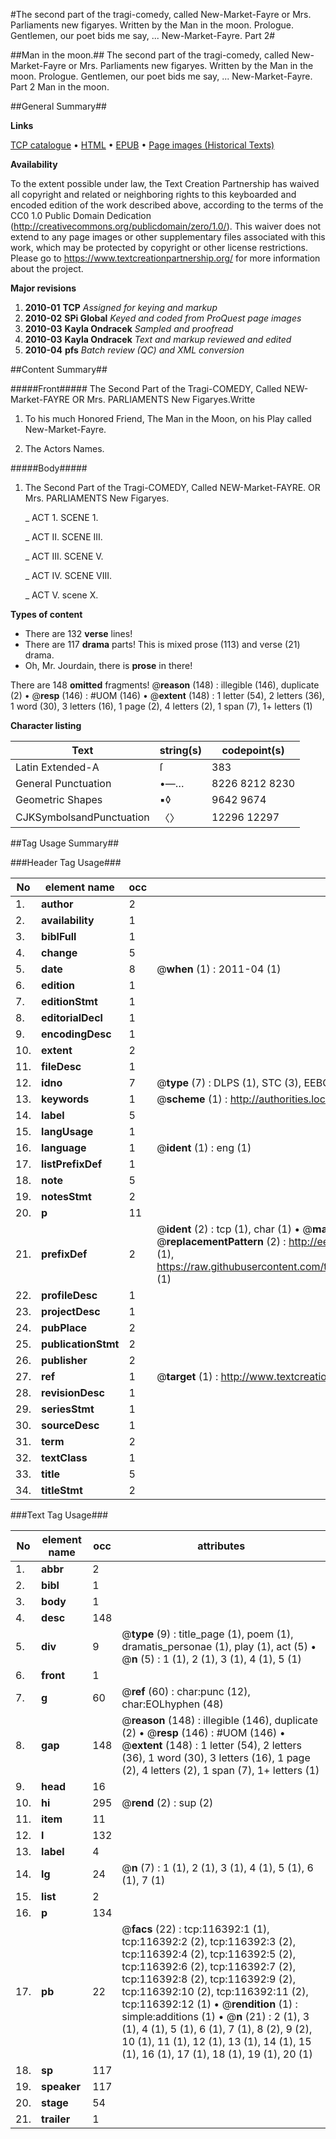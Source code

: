 #The second part of the tragi-comedy, called New-Market-Fayre or Mrs. Parliaments new figaryes. Written by the Man in the moon. Prologue. Gentlemen, our poet bids me say, ... New-Market-Fayre. Part 2#

##Man in the moon.##
The second part of the tragi-comedy, called New-Market-Fayre or Mrs. Parliaments new figaryes. Written by the Man in the moon. Prologue. Gentlemen, our poet bids me say, ...
New-Market-Fayre. Part 2
Man in the moon.

##General Summary##

**Links**

[TCP catalogue](http://www.ota.ox.ac.uk/tcp/)  • 
[HTML](http://tei.it.ox.ac.uk/tcp/Texts-HTML/free/A92/A92826.html)  • 
[EPUB](http://tei.it.ox.ac.uk/tcp/Texts-EPUB/free/A92/A92826.epub) • 
[Page images (Historical Texts)](https://historicaltexts.jisc.ac.uk/eebo-99864170e)

**Availability**

To the extent possible under law, the Text Creation Partnership has waived all copyright and related or neighboring rights to this keyboarded and encoded edition of the work described above, according to the terms of the CC0 1.0 Public Domain Dedication (http://creativecommons.org/publicdomain/zero/1.0/). This waiver does not extend to any page images or other supplementary files associated with this work, which may be protected by copyright or other license restrictions. Please go to https://www.textcreationpartnership.org/ for more information about the project.

**Major revisions**

1. __2010-01__ __TCP__ *Assigned for keying and markup*
1. __2010-02__ __SPi Global__ *Keyed and coded from ProQuest page images*
1. __2010-03__ __Kayla Ondracek__ *Sampled and proofread*
1. __2010-03__ __Kayla Ondracek__ *Text and markup reviewed and edited*
1. __2010-04__ __pfs__ *Batch review (QC) and XML conversion*

##Content Summary##

#####Front#####
The Second Part of the Tragi-COMEDY, Called NEW-Market-FAYRE OR Mrs. PARLIAMENTS New Figaryes.Writte
1. To his much Honored Friend, The Man in the Moon, on his Play called New-Market-Fayre.

1. The Actors Names.

#####Body#####

1. The Second Part of the Tragi-COMEDY, Called NEW-Market-FAYRE. OR Mrs. PARLIAMENTS New Figaryes.

    _ ACT 1. SCENE 1.

    _ ACT II. SCENE III.

    _ ACT III. SCENE V.

    _ ACT IV. SCENE VIII.

    _ ACT V. scene X.

**Types of content**

  * There are 132 **verse** lines!
  * There are 117 **drama** parts! This is mixed prose (113) and verse (21) drama.
  * Oh, Mr. Jourdain, there is **prose** in there!

There are 148 **omitted** fragments! 
 @__reason__ (148) : illegible (146), duplicate (2)  •  @__resp__ (146) : #UOM (146)  •  @__extent__ (148) : 1 letter (54), 2 letters (36), 1 word (30), 3 letters (16), 1 page (2), 4 letters (2), 1 span (7), 1+ letters (1)

**Character listing**


|Text|string(s)|codepoint(s)|
|---|---|---|
|Latin Extended-A|ſ|383|
|General Punctuation|•—…|8226 8212 8230|
|Geometric Shapes|▪◊|9642 9674|
|CJKSymbolsandPunctuation|〈〉|12296 12297|

##Tag Usage Summary##

###Header Tag Usage###

|No|element name|occ|attributes|
|---|---|---|---|
|1.|__author__|2||
|2.|__availability__|1||
|3.|__biblFull__|1||
|4.|__change__|5||
|5.|__date__|8| @__when__ (1) : 2011-04 (1)|
|6.|__edition__|1||
|7.|__editionStmt__|1||
|8.|__editorialDecl__|1||
|9.|__encodingDesc__|1||
|10.|__extent__|2||
|11.|__fileDesc__|1||
|12.|__idno__|7| @__type__ (7) : DLPS (1), STC (3), EEBO-CITATION (1), PROQUEST (1), VID (1)|
|13.|__keywords__|1| @__scheme__ (1) : http://authorities.loc.gov/ (1)|
|14.|__label__|5||
|15.|__langUsage__|1||
|16.|__language__|1| @__ident__ (1) : eng (1)|
|17.|__listPrefixDef__|1||
|18.|__note__|5||
|19.|__notesStmt__|2||
|20.|__p__|11||
|21.|__prefixDef__|2| @__ident__ (2) : tcp (1), char (1)  •  @__matchPattern__ (2) : ([0-9\-]+):([0-9IVX]+) (1), (.+) (1)  •  @__replacementPattern__ (2) : http://eebo.chadwyck.com/downloadtiff?vid=$1&page=$2 (1), https://raw.githubusercontent.com/textcreationpartnership/Texts/master/tcpchars.xml#$1 (1)|
|22.|__profileDesc__|1||
|23.|__projectDesc__|1||
|24.|__pubPlace__|2||
|25.|__publicationStmt__|2||
|26.|__publisher__|2||
|27.|__ref__|1| @__target__ (1) : http://www.textcreationpartnership.org/docs/. (1)|
|28.|__revisionDesc__|1||
|29.|__seriesStmt__|1||
|30.|__sourceDesc__|1||
|31.|__term__|2||
|32.|__textClass__|1||
|33.|__title__|5||
|34.|__titleStmt__|2||


###Text Tag Usage###

|No|element name|occ|attributes|
|---|---|---|---|
|1.|__abbr__|2||
|2.|__bibl__|1||
|3.|__body__|1||
|4.|__desc__|148||
|5.|__div__|9| @__type__ (9) : title_page (1), poem (1), dramatis_personae (1), play (1), act (5)  •  @__n__ (5) : 1 (1), 2 (1), 3 (1), 4 (1), 5 (1)|
|6.|__front__|1||
|7.|__g__|60| @__ref__ (60) : char:punc (12), char:EOLhyphen (48)|
|8.|__gap__|148| @__reason__ (148) : illegible (146), duplicate (2)  •  @__resp__ (146) : #UOM (146)  •  @__extent__ (148) : 1 letter (54), 2 letters (36), 1 word (30), 3 letters (16), 1 page (2), 4 letters (2), 1 span (7), 1+ letters (1)|
|9.|__head__|16||
|10.|__hi__|295| @__rend__ (2) : sup (2)|
|11.|__item__|11||
|12.|__l__|132||
|13.|__label__|4||
|14.|__lg__|24| @__n__ (7) : 1 (1), 2 (1), 3 (1), 4 (1), 5 (1), 6 (1), 7 (1)|
|15.|__list__|2||
|16.|__p__|134||
|17.|__pb__|22| @__facs__ (22) : tcp:116392:1 (1), tcp:116392:2 (2), tcp:116392:3 (2), tcp:116392:4 (2), tcp:116392:5 (2), tcp:116392:6 (2), tcp:116392:7 (2), tcp:116392:8 (2), tcp:116392:9 (2), tcp:116392:10 (2), tcp:116392:11 (2), tcp:116392:12 (1)  •  @__rendition__ (1) : simple:additions (1)  •  @__n__ (21) : 2 (1), 3 (1), 4 (1), 5 (1), 6 (1), 7 (1), 8 (2), 9 (2), 10 (1), 11 (1), 12 (1), 13 (1), 14 (1), 15 (1), 16 (1), 17 (1), 18 (1), 19 (1), 20 (1)|
|18.|__sp__|117||
|19.|__speaker__|117||
|20.|__stage__|54||
|21.|__trailer__|1||
